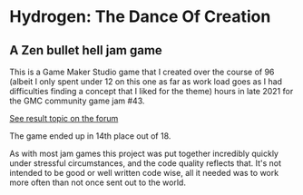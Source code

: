 # Hydrogen: The Dance Of Creation
## A Zen bullet hell jam game


This is a Game Maker Studio game that I created over the course of 96 (albeit I only spent under 12 on this one as far as work load goes as I had difficulties finding a concept that I liked for the theme) hours in late 2021 for the GMC community game jam #43.

[See result topic on the forum](https://forum.yoyogames.com/index.php?threads/gmc-jam-43-results.91928/#post-555560)

The game ended up in 14th place out of 18.

As with most jam games this project was put together incredibly quickly under stressful circumstances, 
and the code quality reflects that. It's not intended to be good or well written code wise, 
all it needed was to work more often than not once sent out to the world. 


